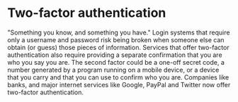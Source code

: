 [Title]: # (Authentification à deux facteurs)
[Order]: # (125)

# Two-factor authentication

"Something you know, and something you have." Login systems that require only a username and password risk being broken when someone else can obtain (or guess) those pieces of information. Services that offer two-factor authentication also require providing a separate confirmation that you are who you say you are. The second factor could be a one-off secret code, a number generated by a program running on a mobile device, or a device that you carry and that you can use to confirm who you are. Companies like banks, and major internet services like Google, PayPal and Twitter now offer two-factor authentication.